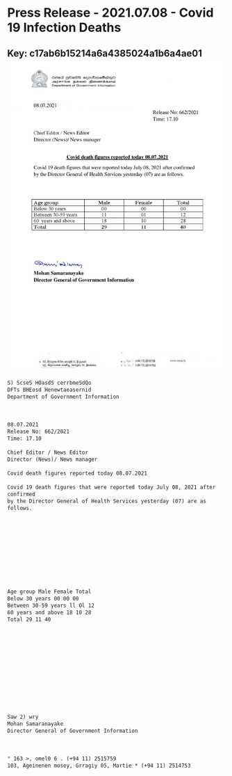 # Press Release - 2021.07.08 - Covid 19 Infection Deaths 
Key: c17ab6b15214a6a4385024a1b6a4ae01 
![img](img/c17ab6b15214a6a4385024a1b6a4ae01.jpg)
---
```
S) ScseS HOasdS cerrbmeSdQo
DFTs BHEosd Henewtaeasernid
Department of Government Information

 

08.07.2021
Release No: 662/2021
Time: 17.10

Chief Editor / News Editor
Director (News)/ News manager

Covid death figures reported today 08.07.2021

Covid 19 death figures that were reported today July 08, 2021 after confirmed
by the Director General of Health Services yesterday (07) are as follows.

 

 

 

 

 

Age group Male Female Total
Below 30 years 00 00 00
Between 30-59 years ll Ol 12
60 years and above 18 10 28
Total 29 11 40

 

 

 

 

 

 

Saw 2) wry
Mohan Samaranayake
Director General of Government Information

 

° 163 >, omel0 6 . (+94 11) 2515759
103, Ageinenen mosey, Grragiy 05, Martie * (+94 11) 2514753

```

